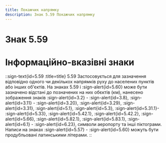 ```yaml
---
title: Покажчик напрямку
description: Знак 5.59 Покажчик напрямку
---
```

# Знак 5.59
# Інформаційно-вказівні знаки
::sign-text{id=5.59 :title=title}
5.59 Застосовується для зазначення відповідно одного чи декількох напрямків руху до населених пунктів або інших об'єктів.
На знаках 5.59 і :sign-alert{id=5.60} може бути зазначено відстані до позначених на них обєктів  (км), нанесено зображення знаків :sign-alert{id=3.2} - :sign-alert{id=3.8}, :sign-alert{id=3.11} - :sign-alert{id=3.20}, :sign-alert{id=3.29}, :sign-alert{id=3.31}, :sign-alert{id=5.1}, :sign-alert{id=5.3}, :sign-alert{id=5.31.1}- :sign-alert{id=5.33}, :sign-alert{id=5.42.1}, :sign-alert{id=5.42.2}, :sign-alert{id=5.66}, :sign-alert{id=5.82.1}, :sign-alert{id=5.83.1}, :sign-alert{id=6.1} - :sign-alert{id=6.23}, символи аеропорту та інші піктограми.
Написи на знаках :sign-alert{id=5.57} - :sign-alert{id=5.60} можуть бути продубльовані латинськими літерами.
::